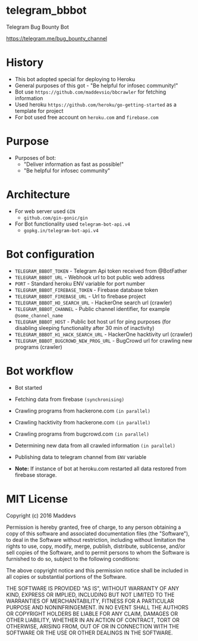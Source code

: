 # telegram_bbbot
Telegram Bug Bounty Bot

https://telegram.me/bug_bounty_channel

# History

* This bot adopted special for deploying to Heroku
* General purposes of this got - "Be helpful for infosec community!"
* Bot use ```https://github.com/maddevsio/bbcrawler``` for fetching information
* Used heroku ```https://github.com/heroku/go-getting-started``` as a template for project
* For bot used free account on ```heroku.com``` and ```firebase.com```

# Purpose

* Purposes of bot:
  * "Deliver information as fast as possible!"
  * "Be helpful for infosec community"

# Architecture

* For web server used ```GIN``` 
  * ```github.com/gin-gonic/gin```
* For Bot functionality used ```telegram-bot-api.v4```
  * ```gopkg.in/telegram-bot-api.v4```

# Bot configuration

* ```TELEGRAM_BBBOT_TOKEN``` - Telegram Api token received from @BotFather
* ```TELEGRAM_BBBOT_URL``` - Webhook url to bot public web address
* ```PORT``` -  Standard heroku ENV variable for port number
* ```TELEGRAM_BBBOT_FIREBASE_TOKEN``` - Firebase database token
* ```TELEGRAM_BBBOT_FIREBASE_URL``` -  Url to firebase project
* ```TELEGRAM_BBBOT_HO_SEARCH_URL``` - HackerOne search url (crawler)
* ```TELEGRAM_BBBOT_CHANNEL``` -  Public channel identifier, for example ```@some_channel_name```
* ```TELEGRAM_BBBOT_HOST``` - Public bot host url for ping purposes (for disabling sleeping functionality after 30 min of inactivity)
* ```TELEGRAM_BBBOT_H1_HACK_SEARCH_URL``` - HackerOne hacktivity url (crawler)
* ```TELEGRAM_BBBOT_BUGCROWD_NEW_PROG_URL``` - BugCrowd url for crawling new programs (crawler)

# Bot workflow

* Bot started
* Fetching data from firebase ```(synchronising)```
* Crawling programs from hackerone.com ```(in parallel)```
* Crawling hacktivity from hackerone.com ```(in parallel)```
* Crawling programs from bugcrowd.com ```(in parallel)```
* Determining new data from all crawled information ```(in parallel)```
* Publishing data to telegram channel from ```ENV``` variable

* **Note:** If instance of bot at heroku.com restarted all data restored from firebase storage.

# MIT License

Copyright (c) 2016 Maddevs

Permission is hereby granted, free of charge, to any person obtaining a copy
of this software and associated documentation files (the "Software"), to deal
in the Software without restriction, including without limitation the rights
to use, copy, modify, merge, publish, distribute, sublicense, and/or sell
copies of the Software, and to permit persons to whom the Software is
furnished to do so, subject to the following conditions:

The above copyright notice and this permission notice shall be included in all
copies or substantial portions of the Software.

THE SOFTWARE IS PROVIDED "AS IS", WITHOUT WARRANTY OF ANY KIND, EXPRESS OR
IMPLIED, INCLUDING BUT NOT LIMITED TO THE WARRANTIES OF MERCHANTABILITY,
FITNESS FOR A PARTICULAR PURPOSE AND NONINFRINGEMENT. IN NO EVENT SHALL THE
AUTHORS OR COPYRIGHT HOLDERS BE LIABLE FOR ANY CLAIM, DAMAGES OR OTHER
LIABILITY, WHETHER IN AN ACTION OF CONTRACT, TORT OR OTHERWISE, ARISING FROM,
OUT OF OR IN CONNECTION WITH THE SOFTWARE OR THE USE OR OTHER DEALINGS IN THE
SOFTWARE.
